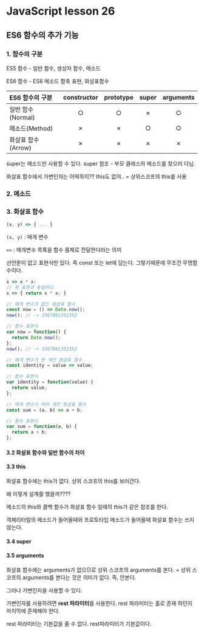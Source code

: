 # JavaScript lesson 26

## ES6 함수의 추가 기능

### 1. 함수의 구분

ES5 함수 - 일반 함수, 생성자 함수, 메소드

ES6 함수 - ES6 메소드 함축 표현, 화살표함수

| ES6 함수의 구분    | constructor | prototype | super | arguments |
| :----------------- | :---------: | :-------: | :---: | :-------: |
| 일반 함수(Normal)  |      ○      |     ○     |   ✗   |     ○     |
| 메소드(Method)     |      ✗      |     ✗     |   ○   |     ○     |
| 화살표 함수(Arrow) |      ✗      |     ✗     |   ✗   |     ✗     |

super는 메소드만 사용할 수 있다. super 참조 - 부모 클래스의 메소드를 찾으러 다님. 

화살표 함수에서 가변인자는 어떡하지?? this도 없어.. = 상위스코프의 this를 사용



### 2. 메소드

### 3. 화살표 함수

```js
(x, y) => { ... }
```

`(x, y)` : 매개 변수

`=>` : 매개변수 목록을 함수 몸체로 전달한다라는 의미

선언문이 없고 표현식만 있다. 즉 const 또는 let에 담는다. 그렇기때문에 무조건 무명함수이다.

```js
x => x * x;
// 위 표현과 동일하다.
x => { return x * x; }

// 매개 변수가 없는 화살표 함수
const now = () => Date.now();
now(); // -> 1567061352352

// 함수 표현식
var now = function() {
  return Date.now();
};
now(); // -> 1567061352352

// 매개 변수가 한 개인 화살표 함수
const identity = value => value;

// 함수 표현식
var identity = function(value) {
  return value;
};

// 매개 변수가 여러 개인 화살표 함수
const sum = (a, b) => a + b;

// 함수 표현식
var sum = function(a, b) {
  return a + b;
};
```



#### 3.2  화살표 함수와 일반 함수의 차이

#### 3.3 this

화살표 함수에는 this가 없다. 상위 스코프의 this를 보러간다. 

왜 이렇게 설계를 했을까????

메소드의 this와 콜백 함수가 화살표 함수 일때의 this가 같은 참조를 한다. 

객체리터럴의 메소드가 들어올때와 프로토타입 메소드가 들어올때 화살표 함수는 쓰지 않는다.

#### 3.4 super

#### 3.5 arguments

화살표 함수에는 arguments가 없으므로 상위 스코프의 arguments를 본다. = 상위 스코프의 arguments를 본다는 것은 의미가 없다. 즉, 안본다.

그러나 가변인자을 사용할 수 있다.

가변인자를 사용하려면 **rest 파라미터**를 사용한다. rest 파라미터는 홀로 존재 하던지 마지막에 존재해야 한다.

rest 파라미터는 기본값을 줄 수 없다. rest파라미터가 기본값이다.

